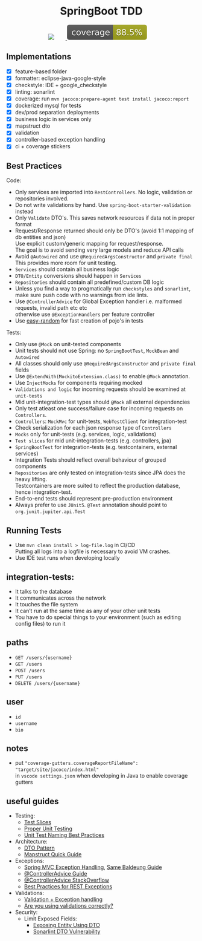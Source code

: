 <h1 align="center"> SpringBoot TDD </h1>

<p align="center">

  <!-- <img style="margin-right:20px" src="https://github.com/johnshift/springboot-tdd/actions/workflows/ci.yml/badge.svg"> -->
  <a href="https://github.com/johnshift/springboot-tdd/actions/workflows/ci.yml">
    <img style="margin-right:30px" src="https://github.com/johnshift/springboot-tdd/actions/workflows/ci.yml/badge.svg"/>
  </a>
  <a href="https://github.com/johnshift/springboot-tdd/actions/workflows/ci.yml">
    <img style="margin-right:20px" src=".github/badges/jacoco.svg"/>
  </a>
</p>

## Implementations
- [x] feature-based folder
- [x] formatter: eclipse-java-google-style
- [x] checkstyle: IDE + google_checkstyle
- [x] linting: sonarlint
- [x] coverage: run `mvn jacoco:prepare-agent test install jacoco:report`
- [x] dockerized mysql for tests
- [x] dev/prod separation deployments
- [x] business logic in services only
- [x] mapstruct dto
- [x] validation
- [x] controller-based exception handling
- [x] ci + coverage stickers

## Best Practices
Code:
- Only services are imported into `RestControllers`. No logic, validation or repositories involved.
- Do not write validations by hand. Use `spring-boot-starter-validation` instead
- Only `Validate` DTO's. This saves network resources if data not in proper format
- Request/Response returned should only be DTO's (avoid 1:1 mapping of db entities and json)  
  Use explicit custom/generic mapping for request/response.  
  The goal is to avoid sending very large models and reduce API calls
- Avoid `@Autowired` and use `@RequiredArgsConstructor` and `private final`  
  This provides more room for unit testing.
- `Services` should contain all business logic
- `DTO/Entity` conversions should happen in `Services`
- `Repositories` should contain all predefined/custom DB logic
- Unless you find a way to progmatically run `checkstyles` and `sonarlint`,  
  make sure push code with no warnings from ide lints.
- Use `@ControllerAdvice` for Global Exception handler i.e. malformed requests, invalid path etc etc  
  otherwise use `@ExceptionHandlers` per feature controller
- Use [easy-random](https://github.com/j-easy/easy-random) for fast creation of pojo's in tests

Tests:
- Only use `@Mock` on unit-tested components
- Unit tests should not use Spring: no `SpringBootTest`, `MockBean` and `Autowired` 
- All classes should only use `@RequiredArgsConstructor` and `private final` fields
- Use `@ExtendWith(MockitoExtension.class)`  to enable `@Mock` annotation. 
- Use `InjectMocks` for components requiring mocked 
- `Validations and logic` for incoming requests should be examined at `unit-tests`
- Mid unit-integration-test types should `@Mock` all external dependencies
- Only test atleast one success/failure case for incoming requests on `Controllers`.  
- `Controllers`: `MockMvc` for unit-tests, `WebTestClient` for integration-test
- Check serialization for each json response type of `Controllers` 
- `Mocks` only for unit-tests (e.g. services, logic, validations)
- `Test slices` for mid unit-integration-tests (e.g. controllers, jpa)
- `SpringBootTest` for integration-tests (e.g. testcontainers, external services)
- Integration Tests should reflect overall behaviour of grouped components
- `Repositories` are only tested on integration-tests since JPA does the heavy lifting.  
  Testcontainers are more suited to reflect the production database, hence integration-test.
- End-to-end tests should represent pre-production environment 
- Always prefer to use `JUnit5`. `@Test` annotation should point to `org.junit.jupiter.api.Test`

## Running Tests
- Use `mvn clean install > log-file.log` in CI/CD  
  Putting all logs into a logfile is necessary to avoid VM crashes.
- Use IDE test runs when developing locally

## integration-tests:
- It talks to the database
- It communicates across the network
- It touches the file system
- It can’t run at the same time as any of your other unit tests
- You have to do special things to your environment (such as editing config files) to run it
  
## paths
- `GET /users/{username}`
- `GET /users`
- `POST /users`
- `PUT /users`
- `DELETE /users/{username}`

## user
- `id`
- `username`
- `bio`


## notes
- put `"coverage-gutters.coverageReportFileName": "target/site/jacoco/index.html"`  
  in `vscode settings.json` when developing in Java to enable coverage gutters

## useful guides
- Testing: 
  - [Test Slices](https://reflectoring.io/spring-boot-test/)
  - [Proper Unit Testing](https://www.arhohuttunen.com/spring-boot-unit-testing/)
  - [Unit Test Naming Best Practices](https://stackoverflow.com/q/155436)
- Architecture:
  - [DTO Pattern](https://www.baeldung.com/java-dto-pattern)
  - [Mapstruct Quick Guide](https://www.baeldung.com/mapstruct)
- Exceptions: 
  - [Spring MVC Exception Handling](https://spring.io/blog/2013/11/01/exception-handling-in-spring-mvc), [Same Baldeung Guide](https://www.baeldung.com/exception-handling-for-rest-with-spring)
  - [@ControllerAdvice Guide](https://dzone.com/articles/best-practice-for-exception-handling-in-spring-boo)
  - [@ControllerAdvice StackOverflow](https://stackoverflow.com/a/50053782)
  - [Best Practices for REST Exceptions](https://www.baeldung.com/rest-api-error-handling-best-practices)
- Validations:
  - [Validation + Exception handling](https://reflectoring.io/bean-validation-with-**spring**-boot/)
  - [Are you using validations correctly?](https://medium.com/javarevisited/are-you-using-valid-and-validated-annotations-wrong-b4a35ac1bca4)
- Security:
  - Limit Exposed Fields:
    - [Exposing Entity Using DTO](https://auth0.com/blog/automatically-mapping-dto-to-entity-on-spring-boot-apis/#DTOs-and-Spring-Boot-APIs)
    - [Sonarlint DTO Vulnerability](https://rules.sonarsource.com/java/tag/spring/RSPEC-4684)
